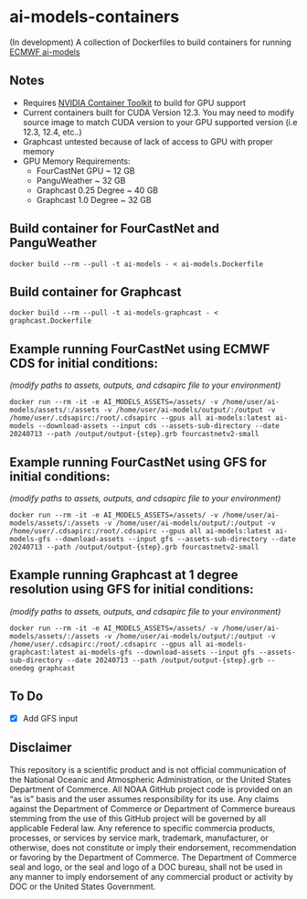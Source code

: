 
# ai-models-containers

(In development) A collection of Dockerfiles to build containers for running [ECMWF ai-models](https://github.com/ecmwf-lab/ai-models)

## Notes

* Requires [NVIDIA Container Toolkit](https://github.com/NVIDIA/nvidia-container-toolkit) to build for GPU support
* Current containers built for CUDA Version 12.3.  You may need to modify source image to match CUDA version to your GPU supported version (i.e 12.3, 12.4, etc..)
* Graphcast untested because of lack of access to GPU with proper memory
* GPU Memory Requirements:
    * FourCastNet GPU ~ 12 GB
    * PanguWeather ~ 32 GB
    * Graphcast 0.25 Degree ~ 40 GB 
    * Graphcast 1.0 Degree ~ 32 GB

## Build container for FourCastNet and PanguWeather

```
docker build --rm --pull -t ai-models - < ai-models.Dockerfile
```

## Build container for Graphcast

```
docker build --rm --pull -t ai-models-graphcast - < graphcast.Dockerfile
```

## Example running FourCastNet using ECMWF CDS for initial conditions:

*(modify paths to assets, outputs, and cdsapirc file to your environment)*
```
docker run --rm -it -e AI_MODELS_ASSETS=/assets/ -v /home/user/ai-models/assets/:/assets -v /home/user/ai-models/output/:/output -v /home/user/.cdsapirc:/root/.cdsapirc --gpus all ai-models:latest ai-models --download-assets --input cds --assets-sub-directory --date 20240713 --path /output/output-{step}.grb fourcastnetv2-small

```

## Example running FourCastNet using GFS for initial conditions:

*(modify paths to assets, outputs, and cdsapirc file to your environment)*
```
docker run --rm -it -e AI_MODELS_ASSETS=/assets/ -v /home/user/ai-models/assets/:/assets -v /home/user/ai-models/output/:/output -v /home/user/.cdsapirc:/root/.cdsapirc --gpus all ai-models:latest ai-models-gfs --download-assets --input gfs --assets-sub-directory --date 20240713 --path /output/output-{step}.grb fourcastnetv2-small

```

## Example running Graphcast at 1 degree resolution using GFS for initial conditions:

*(modify paths to assets, outputs, and cdsapirc file to your environment)*
```
docker run --rm -it -e AI_MODELS_ASSETS=/assets/ -v /home/user/ai-models/assets/:/assets -v /home/user/ai-models/output/:/output -v /home/user/.cdsapirc:/root/.cdsapirc --gpus all ai-models-graphcast:latest ai-models-gfs --download-assets --input gfs --assets-sub-directory --date 20240713 --path /output/output-{step}.grb --onedeg graphcast

```

## To Do

- [x] Add GFS input

## Disclaimer

This repository is a scientific product and is not official communication of the National Oceanic and Atmospheric Administration, or the United States Department of Commerce. All NOAA GitHub project code is provided on an “as is” basis and the user assumes responsibility for its use. Any claims against the Department of Commerce or Department of Commerce bureaus stemming from the use of this GitHub project will be governed by all applicable Federal law. Any reference to specific commercia products, processes, or services by service mark, trademark, manufacturer, or otherwise, does not constitute or imply their endorsement, recommendation or favoring by the Department of Commerce. The Department of Commerce seal and logo, or the seal and logo of a DOC bureau, shall not be used in any manner to imply endorsement of any commercial product or activity by DOC or the United States Government.
